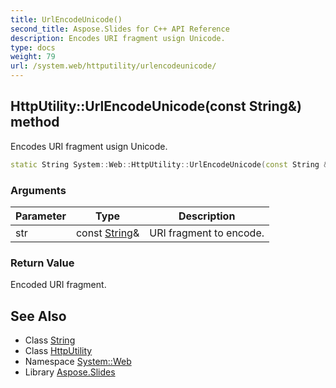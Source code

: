 ```yaml
---
title: UrlEncodeUnicode()
second_title: Aspose.Slides for C++ API Reference
description: Encodes URI fragment usign Unicode.
type: docs
weight: 79
url: /system.web/httputility/urlencodeunicode/
---
```

## HttpUtility::UrlEncodeUnicode(const String\&) method


Encodes URI fragment usign Unicode.

```cpp
static String System::Web::HttpUtility::UrlEncodeUnicode(const String &str)
```


### Arguments

| Parameter | Type | Description |
| --- | --- | --- |
| str | const [String](../../../system/string/)\& | URI fragment to encode. |

### Return Value

Encoded URI fragment.

## See Also

* Class [String](../../../system/string/)
* Class [HttpUtility](../)
* Namespace [System::Web](../../)
* Library [Aspose.Slides](../../../)
